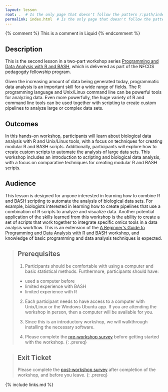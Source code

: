 ```yaml
---
layout: lesson
root: .  # Is the only page that doesn't follow the pattern /:path/index.html
permalink: index.html  # Is the only page that doesn't follow the pattern /:path/index.html
---
```


<!-- this is an html comment -->

{% comment %} This is a comment in Liquid {% endcomment %}

## Description
This is the second lesson in a two-part workshop series [Programming and Data Analysis with R and BASH](https://elizabethbrooks.github.io/NFCDSWorkshop_BeginnersGuide_BioinformaticsDataAnalysis/), which is delivered as part of the NFCDS pedagogdy fellowship program. 

Given the increasing amount of data being generated today, programmatic data analysis is an important skill for a wide range of fields. The R programming language and Unix/Linux command line can be powerful tools for analyzing data. Even more powerfully, the huge variety of R and command line tools can be used together with scripting to create custom pipelines to analyze large or complex data sets.

## Outcomes
In this hands-on workshop, participants will learn about biological data analysis with R and Unix/Linux tools, with a focus on techniques for creating modular R and BASH scripts. Additionally, participants will explore how to create custom scripts to automate the analysis of large data sets. This workshop includes an introduction to scripting and biological data analysis, with a focus on comparative techniques for creating modular R and BASH scripts.

## Audience
This lesson is designed for anyone interested in learning how to combine R and BASH scripting to automate the analysis of biological data sets. For example, biologists interested in learning how to create pipelines that use a combination of R scripts to analyze and visualize data. Another potential application of the skills learned from this workshop is the ability to create a set of scripts that work together to integrate specific omics tools in a data analysis workflow. This is an extension of the [A Beginner's Guide to Programming and Data Analysis with R and BASH](https://elizabethbrooks.github.io/NFCDSWorkshop_BioinformaticsDataAnalysis/) workshop, and knowledge of basic programming and data analysis techniques is expected.

> ## Prerequisites
>
> 1. Participants should be comfortable with using a computer and basic statistical methods. Furthermore, participants should have:
> - used a computer before
> - limited experience with BASH
> - limited experience with R
>
> 2. Each participant needs to have access to a computer with Unix/Linux or the Windows Ubuntu app. If you are attending the workshop in person, then a computer will be available for you. 
>
> 3. Since this is an introductory workshop, we will walkthrough installing the necessary software. 
> 4. Please complete the [pre-workshop survey][preSurvey] before getting started with the workshop.
{: .prereq}

> ## Exit Ticket
> 
> Please complete the [post-workshop survey][postSurvey] after completion of the workshop, and before you leave.
{: .prereq}

<!-- {% include syllabus.html %} -->

[preSurvey]: https://
[postSurvey]: https://

{% include links.md %}
